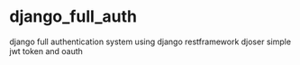 # django_full_auth
django full authentication system using django restframework djoser simple jwt token and oauth
